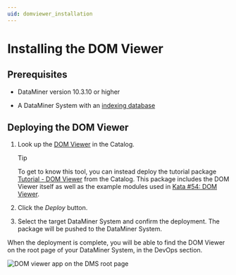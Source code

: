 ```yaml
---
uid: domviewer_installation
---
```


# Installing the DOM Viewer

## Prerequisites

- DataMiner version 10.3.10 or higher

- A DataMiner System with an [indexing database](xref:Indexing_Database)

## Deploying the DOM Viewer

1. Look up the [DOM Viewer](https://catalog.dataminer.services/details/08aa327a-eb86-4b6a-9fcc-c3f109a26f8a) in the Catalog.

   > [!TIP]
   > To get to know this tool, you can instead deploy the tutorial package [Tutorial - DOM Viewer](https://catalog.dataminer.services/details/fea99fc7-63fc-40da-85fb-db1ca914986a) from the Catalog. This package includes the DOM Viewer itself as well as the example modules used in [Kata #54: DOM Viewer](https://community.dataminer.services/courses/kata-54/).

1. Click the *Deploy* button.

1. Select the target DataMiner System and confirm the deployment. The package will be pushed to the DataMiner System.

When the deployment is complete, you will be able to find the DOM Viewer on the root page of your DataMiner System, in the DevOps section.

![DOM viewer app on the DMS root page](~/solutions/images/Opening_DOM_Viewer.png)
